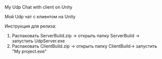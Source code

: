 My Udp Chat with client on Unity

Мой Udp чат с клиентом на Unity

Инструкция для релиза:

1. Распаковать ServerBuild.zip -> открыть папку ServerBuild -> запустить UdpServer.exe
2. Распаковать ClientBuild.zip -> открыть папку ClientBuild-> запустить "My project.exe"
